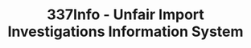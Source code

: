 ---
layout: default
bigquery: https://console.cloud.google.com/bigquery?p=patents-public-data&d=usitc_investigations&page=dataset&project=sheets-management-319211
citation: US International Trade Commission 337Info Unfair Import Investigations Information
  System
contributors: US International Trade Comission
cost: None
description: US International Trade Commission 337Info Unfair Import Investigations
  Information System contains data on investigations done under Section 337. Section
  337 declares the infringement of certain statutory intellectual property rights
  and other forms of unfair competition in import trade to be unlawful practices.
  Most Section 337 investigations involve allegations of patent or registered trademark
  infringement.
documentation: FAQ and tutorial available on the site
last_edit: 04/09/2022, 13:37:52
location: https://pubapps2.usitc.gov/337external/
maintained_by: US International Trade Comission
schema_fields:
- copyrightNumbers
- teoProceedingInvolved
- docketNo
- scheduledEndDateEvidHear
- dateCreated
- finalIdOnViolationDue
- issueDateOtherNonFinal
- lastUpdated
- markmanHearing
- respondent
- patentNumber
- aljAssigned
- targetDate
- finalDetViolation
- gcAttorney
- internalRemand
- currentActiveALJ
- currentStatus
- complainant
- id
- teoReliefGranted
- teoIdIssueDate
- ouiiParticipation
- scheduledStartDateEvidHear
- cafcAppeals
- invUnfairAct
- dateComplaintFiled
- startDateMarkmanHearing
- actualStartDateEvidHear
- trademarkNumbers
- publication_number
- investigationType
- finalDetNoViolation
- investigationTermDate
- dateOfPublicationFrNotice
- finalIdOnViolationIssue
- title
- ouiiAttorney
- patentNumbers
- teoIdDueDate
- investigationNo
- htsNumbers
- actualEndDateEvidHear
- endDateMarkmanHearing
shortname: unfair_import_investigations
tags:
- import
- legal
- trade
timeframe: 2008-2021 (prior to 2008 downloadable as a JSON file)
title: 337Info - Unfair Import Investigations Information System
uuid: 2721f5ec-e599-4890-9265-9706719fc71e
---